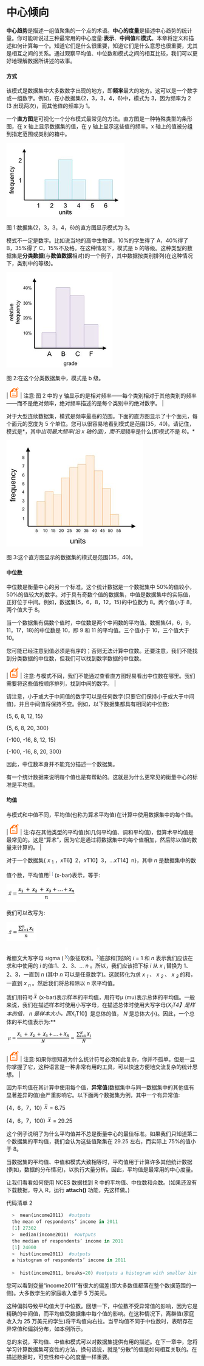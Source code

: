 # 中心倾向

**中心趋势**是描述一组值聚集的一个点的术语。**中心的度量**是描述中心趋势的统计量。你可能听说过三种最常用的中心度量:**表示**、**中间值**和**模式**。本章将定义和描述如何计算每一个。知道它们是什么很重要，知道它们是什么意思也很重要，尤其是相互之间的关系。通过观察平均值、中位数和模式之间的相互比较，我们可以更好地理解数据所讲述的故事。

#### 方式

该模式是数据集中大多数数字出现的地方，即**频率**最大的地方。这可以是一个数字或一组数字。例如，在小数据集{2，3，3，4，6}中，模式为 3，因为频率为 2 (3 出现两次)，而其他值的频率为 1。

一个**直方图**是可视化一个分布模式最常见的方法。直方图是一种特殊类型的条形图，在 x 轴上显示数据集的值，在 y 轴上显示这些值的频率。x 轴上的值被分组到指定范围或类别的箱中。

![](img/00003.jpeg)

图 1:数据集{2，3，3，4，6}的直方图显示模式为 3。

模式不一定是数字。比如说当地的高中生物课，10%的学生得了 A，40%得了 B，35%得了 C，15%不及格。在这种情况下，模式是 b 的等级。这种类型的数据集是**分类数据**(与**数值数据**相对)的一个例子，其中数据按类别排列(在这种情况下，类别中的等级)。

![](img/00004.jpeg)

图 2:在这个分类数据集中，模式是 b 级。

| ![](img/00005.gif) | 注意:图 2 中的 y 轴显示的是相对频率——每个类别相对于其他类别的频率——而不是绝对频率，绝对频率描述的是每个类别中的绝对数字。 |

对于大型连续数据集，模式是频率最高的范围。下面的直方图显示了十个面元，每个面元的宽度为 5 个单位。您可以很容易地看到模式是范围(35，40)。请记住，模式是*，其中*出现最大频率(沿 x 轴的值)，而不是*频率是什么(即模式不是 8)。*

![](img/00006.jpeg)

图 3:这个直方图显示的数据集的模式是范围(35，40)。

#### 中位数

中位数是衡量中心的另一个标准。这个统计数据是一个数据集中 50%的值较小，50%的值较大的数字。对于具有奇数个值的数据集，中值是数据集中的实际值，正好位于中间。例如，数据集{5，6，8，12，15}的中位数为 8。两个值小于 8，两个值大于 8。

当一个数据集有偶数个值时，中位数是两个中间数的平均值。数据集{4，6，9，11，17，18}的中位数是 10，即 9 和 11 的平均值。三个值小于 10，三个值大于 10。

您可能已经注意到值必须是有序的；否则无法计算中位数。还要注意，我们不能找到分类数据的中位数，但我们可以找到数字数据的中位数。

| ![](img/00005.gif) | 注意:与模式不同，我们不能通过查看直方图轻易看出中位数在哪里。我们需要将这些值按顺序排列，找到中间的数字。 |

请注意，小于或大于中间值的数字可以是任何数字(只要它们保持小于或大于中间值)，并且中间值将保持不变。例如，以下数据集都具有相同的中位数:

{5, 6, 8, 12, 15}

{5, 6, 8, 20, 300}

{-100, -16, 8, 12, 15}

{-100, -16, 8, 20, 300}

因此，中位数本身并不能充分描述一个数据集。

有一个统计数据来说明每个值也是有帮助的。这就是为什么更常见的衡量中心的标准是平均值。

#### 均值

与模式和中值不同，平均值(也称为算术平均值)在计算中使用数据集中的每个值。

| ![](img/00005.gif) | 注:存在其他类型的平均值(如几何平均值、调和平均值)，但算术平均值是最常见的。这是“算术”，因为它是通过将数据集中的每个值相加，然后除以值的数量来计算的。 |

对于一个数据集{ *x* <sub class="calibre24">1</sub> ，*x*T6】2，*x*T10】3，…*x*T14】n}，其中 *n* 是数据集中的数值个数，平均值用![](img/00007.gif) (x-bar)表示，等于:

![](img/00008.jpeg)

我们可以改写为:

![](img/00009.jpeg)

希腊文大写字母 sigma ( ![](img/00010.gif))象征取和。![](img/00010.gif)底部和顶部的 *i* = 1 和 *n* 表示我们应该在求和中使用的 *i* 的值:1、2、3、… *n* 。所以，我们应该把下标 *i* 从 *x <sub class="calibre24"> i </sub>* 替换为 1、2、3，一直到 *n* (其中 *n* 可以是任意数字)。这就转化为求 *x <sub class="calibre24"> 1 </sub>* 、 *x <sub class="calibre24"> 2 </sub>* 、 *x <sub class="calibre24"> 3 </sub>* 的和，一直到 *x <sub class="calibre24"> n </sub>* 。然后我们将总和除以 *n* 求平均值。

我们用符号![](img/00011.gif) (x-bar)表示样本的平均值，用符号μ (mu)表示总体的平均值。一般来说，我们在描述样本时使用小写字母，在描述总体时使用大写字母(*X<sub class="calibre24">I</sub>T4】是样本的值， *n* 是样本大小，而*X<sub class="calibre24">I</sub>T10】是总体的值， *N* 是总体大小)。因此，一个总体的平均值表示为:**

![](img/00012.jpeg)

| ![](img/00005.gif) | 注意:如果你想知道为什么统计符号必须如此复杂，你并不孤单。但是一旦你掌握了它，这种语言是一种非常有用的工具，可以快速方便地交流复杂的统计思想。 |

因为平均值在其计算中使用每个值，**异常值**(数据集中与同一数据集中的其他值有显著差异的值)会严重影响它。以下面两个数据集为例，其中一个有异常值:

{4，6，7，10} ![](img/00013.gif) = 6.75

{4，6，7，100} ![](img/00013.gif) = 29.25

这个例子说明了为什么平均值并不总是衡量中心的最佳标准。如果我们只知道第二个数据集的平均值，我们会认为这些值聚集在 29.25 左右，而实际上 75%的值小于 8。

当数据集的平均值、中值和模式大致相等时，平均值用于计算许多其他统计数据(例如，数据的分布情况)，以执行大量分析。因此，平均值是最常用的中心度量。

让我们看看如何使用 NCES 数据找到 R 中的平均值、中位数和众数。(如果还没有下载数据，导入 R，运行 **attach()** 功能，先这样做。)

代码清单 2

```py
  >  mean(income2011)  #outputs
  the mean of respondents’ income in 2011
  [1] 27302
  >  median(income2011)  #outputs
  the median of respondents’ income in 2011
  [1] 24000
  >  hist(income2011)  #outputs
  a histogram of respondents’ income in 2011

  >  hist(income2011, breaks=20) #outputs a histogram with smaller bin sizes

```

您可以看到变量“income2011”有很大的偏差(即大多数值都落在整个数据范围的一侧)。大多数学生的家庭收入低于 5 万美元。

这种偏斜导致平均值大于中位数。回想一下，中位数不受异常值的影响，因为它是精确的中间值，而平均值受数据集中每个值的影响。在这种情况下，离群值(家庭收入为 25 万美元的学生)将平均值向右拉。当平均值不同于中位数时，表明存在异常值和偏斜分布，如本例所示。

总的来说，平均值、中值和模式可以对数据集提供有用的描述。在下一章中，您将学习计算数据集可变性的方法，换句话说，就是“分散”的值是如何相互关联的。在描述数据时，可变性和中心的度量一样重要。